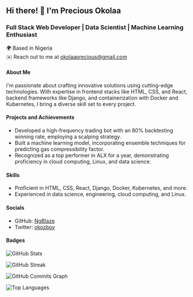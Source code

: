 ## Hi there! 👋 I'm Precious Okolaa

### Full Stack Web Developer | Data Scientist | Machine Learning Enthusiast

🌍 Based in Nigeria  
✉️ Reach out to me at [okolaaprecious@gmail.com](mailto:okolaaprecious@gmail.com)

#### About Me

I'm passionate about crafting innovative solutions using cutting-edge technologies. With expertise in frontend stacks like HTML, CSS, and React, backend frameworks like Django, and containerization with Docker and Kubernetes, I bring a diverse skill set to every project.

#### Projects and Achievements

- Developed a high-frequency trading bot with an 80% backtesting winning rate, employing a scalping strategy.
- Built a machine learning model, incorporating ensemble techniques for predicting gas compressibility factor.
- Recognized as a top performer in ALX for a year, demonstrating proficiency in cloud computing, Linux, and data science.

#### Skills

- Proficient in HTML, CSS, React, Django, Docker, Kubernetes, and more.
- Experienced in data science, engineering, cloud computing, and Linux.
  
#### Socials

- GitHub: [NgBlaze](https://www.github.com/NgBlaze)
- Twitter: [okozboy](https://www.twitter.com/okozboy)

#### Badges

![GitHub Stats](https://github-readme-stats.vercel.app/api?username=NgBlaze&show_icons=true&hide=&count_private=true&title_color=0891b2&text_color=ffffff&icon_color=0891b2&bg_color=1c1917&hide_border=true&show_icons=true)

![GitHub Streak](https://github-readme-streak-stats.herokuapp.com/?user=NgBlaze&stroke=ffffff&background=1c1917&ring=0891b2&fire=0891b2&currStreakNum=ffffff&currStreakLabel=0891b2&sideNums=ffffff&sideLabels=ffffff&dates=ffffff&hide_border=true)

![GitHub Commits Graph](https://github-readme-activity-graph.cyclic.app/graph?username=NgBlaze&bg_color=1c1917&color=ffffff&line=0891b2&point=ffffff&area_color=1c1917&area=true&hide_border=true&custom_title=GitHub%20Commits%20Graph)

![Top Languages](https://github-readme-stats.vercel.app/api/top-langs/?username=NgBlaze&langs_count=10&title_color=0891b2&text_color=ffffff&icon_color=0891b2&bg_color=1c1917&hide_border=true&locale=en&custom_title=Top%20Languages)
